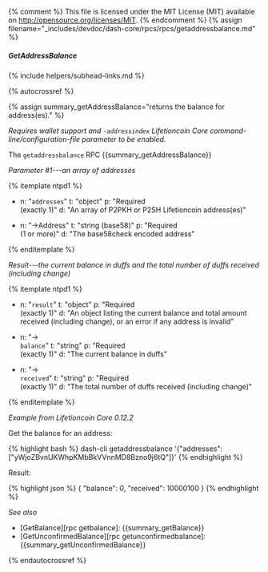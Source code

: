 {% comment %}
This file is licensed under the MIT License (MIT) available on
http://opensource.org/licenses/MIT.
{% endcomment %}
{% assign filename="_includes/devdoc/dash-core/rpcs/rpcs/getaddressbalance.md" %}

##### GetAddressBalance
{% include helpers/subhead-links.md %}

{% autocrossref %}

{% assign summary_getAddressBalance="returns the balance for address(es)." %}

*Requires wallet support and `-addressindex` Lifetioncoin Core command-line/configuration-file parameter to be enabled.*

The `getaddressbalance` RPC {{summary_getAddressBalance}}

*Parameter #1---an array of addresses*

{% itemplate ntpd1 %}
- n: "`addresses`"
  t: "object"
  p: "Required<br>(exactly 1)"
  d: "An array of P2PKH or P2SH Lifetioncoin address(es)"

- n: "→Address"
  t: "string (base58)"
  p: "Required<br>(1 or more)"
  d: "The base58check encoded address"

{% enditemplate %}

*Result---the current balance in duffs and the total number of duffs received (including change)*

{% itemplate ntpd1 %}
- n: "`result`"
  t: "object"
  p: "Required<br>(exactly 1)"
  d: "An object listing the current balance and total amount received (including change), or an error if any address is invalid"

- n: "→<br>`balance`"
  t: "string"
  p: "Required<br>(exactly 1)"
  d: "The current balance in duffs"

- n: "→<br>`received`"
  t: "string"
  p: "Required<br>(exactly 1)"
  d: "The total number of duffs received (including change)"

{% enditemplate %}

*Example from Lifetioncoin Core 0.12.2*

Get the balance for an address:

{% highlight bash %}
dash-cli getaddressbalance '{"addresses": ["yWjoZBvnUKWhpKMbBkVVnnMD8Bzno9j6tQ"]}'
{% endhighlight %}

Result:

{% highlight json %}
{
  "balance": 0,
  "received": 10000100
}
{% endhighlight %}

*See also*

* [GetBalance][rpc getbalance]: {{summary_getBalance}}
* [GetUnconfirmedBalance][rpc getunconfirmedbalance]: {{summary_getUnconfirmedBalance}}

{% endautocrossref %}
